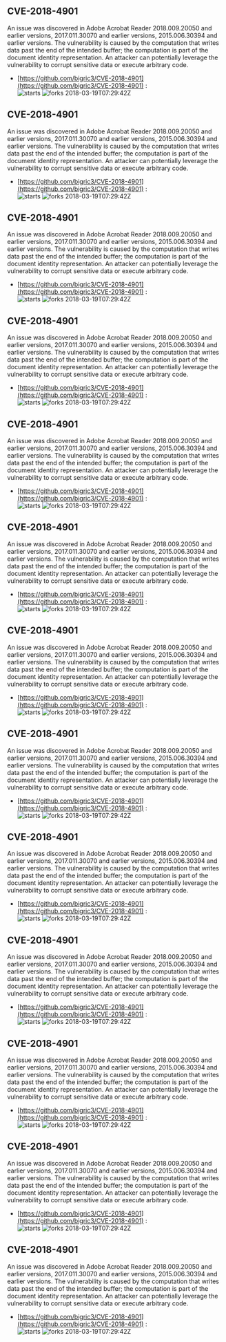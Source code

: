 ## CVE-2018-4901
 An issue was discovered in Adobe Acrobat Reader 2018.009.20050 and earlier versions, 2017.011.30070 and earlier versions, 2015.006.30394 and earlier versions. The vulnerability is caused by the computation that writes data past the end of the intended buffer; the computation is part of the document identity representation. An attacker can potentially leverage the vulnerability to corrupt sensitive data or execute arbitrary code.

- [https://github.com/bigric3/CVE-2018-4901](https://github.com/bigric3/CVE-2018-4901) :  
![starts](https://img.shields.io/github/stars/bigric3/CVE-2018-4901.svg) 
![forks](https://img.shields.io/github/forks/bigric3/CVE-2018-4901.svg) 
2018-03-19T07:29:42Z

## CVE-2018-4901
 An issue was discovered in Adobe Acrobat Reader 2018.009.20050 and earlier versions, 2017.011.30070 and earlier versions, 2015.006.30394 and earlier versions. The vulnerability is caused by the computation that writes data past the end of the intended buffer; the computation is part of the document identity representation. An attacker can potentially leverage the vulnerability to corrupt sensitive data or execute arbitrary code.

- [https://github.com/bigric3/CVE-2018-4901](https://github.com/bigric3/CVE-2018-4901) :  
![starts](https://img.shields.io/github/stars/bigric3/CVE-2018-4901.svg) 
![forks](https://img.shields.io/github/forks/bigric3/CVE-2018-4901.svg) 
2018-03-19T07:29:42Z

## CVE-2018-4901
 An issue was discovered in Adobe Acrobat Reader 2018.009.20050 and earlier versions, 2017.011.30070 and earlier versions, 2015.006.30394 and earlier versions. The vulnerability is caused by the computation that writes data past the end of the intended buffer; the computation is part of the document identity representation. An attacker can potentially leverage the vulnerability to corrupt sensitive data or execute arbitrary code.

- [https://github.com/bigric3/CVE-2018-4901](https://github.com/bigric3/CVE-2018-4901) :  
![starts](https://img.shields.io/github/stars/bigric3/CVE-2018-4901.svg) 
![forks](https://img.shields.io/github/forks/bigric3/CVE-2018-4901.svg) 
2018-03-19T07:29:42Z

## CVE-2018-4901
 An issue was discovered in Adobe Acrobat Reader 2018.009.20050 and earlier versions, 2017.011.30070 and earlier versions, 2015.006.30394 and earlier versions. The vulnerability is caused by the computation that writes data past the end of the intended buffer; the computation is part of the document identity representation. An attacker can potentially leverage the vulnerability to corrupt sensitive data or execute arbitrary code.

- [https://github.com/bigric3/CVE-2018-4901](https://github.com/bigric3/CVE-2018-4901) :  
![starts](https://img.shields.io/github/stars/bigric3/CVE-2018-4901.svg) 
![forks](https://img.shields.io/github/forks/bigric3/CVE-2018-4901.svg) 
2018-03-19T07:29:42Z

## CVE-2018-4901
 An issue was discovered in Adobe Acrobat Reader 2018.009.20050 and earlier versions, 2017.011.30070 and earlier versions, 2015.006.30394 and earlier versions. The vulnerability is caused by the computation that writes data past the end of the intended buffer; the computation is part of the document identity representation. An attacker can potentially leverage the vulnerability to corrupt sensitive data or execute arbitrary code.

- [https://github.com/bigric3/CVE-2018-4901](https://github.com/bigric3/CVE-2018-4901) :  
![starts](https://img.shields.io/github/stars/bigric3/CVE-2018-4901.svg) 
![forks](https://img.shields.io/github/forks/bigric3/CVE-2018-4901.svg) 
2018-03-19T07:29:42Z

## CVE-2018-4901
 An issue was discovered in Adobe Acrobat Reader 2018.009.20050 and earlier versions, 2017.011.30070 and earlier versions, 2015.006.30394 and earlier versions. The vulnerability is caused by the computation that writes data past the end of the intended buffer; the computation is part of the document identity representation. An attacker can potentially leverage the vulnerability to corrupt sensitive data or execute arbitrary code.

- [https://github.com/bigric3/CVE-2018-4901](https://github.com/bigric3/CVE-2018-4901) :  
![starts](https://img.shields.io/github/stars/bigric3/CVE-2018-4901.svg) 
![forks](https://img.shields.io/github/forks/bigric3/CVE-2018-4901.svg) 
2018-03-19T07:29:42Z

## CVE-2018-4901
 An issue was discovered in Adobe Acrobat Reader 2018.009.20050 and earlier versions, 2017.011.30070 and earlier versions, 2015.006.30394 and earlier versions. The vulnerability is caused by the computation that writes data past the end of the intended buffer; the computation is part of the document identity representation. An attacker can potentially leverage the vulnerability to corrupt sensitive data or execute arbitrary code.

- [https://github.com/bigric3/CVE-2018-4901](https://github.com/bigric3/CVE-2018-4901) :  
![starts](https://img.shields.io/github/stars/bigric3/CVE-2018-4901.svg) 
![forks](https://img.shields.io/github/forks/bigric3/CVE-2018-4901.svg) 
2018-03-19T07:29:42Z

## CVE-2018-4901
 An issue was discovered in Adobe Acrobat Reader 2018.009.20050 and earlier versions, 2017.011.30070 and earlier versions, 2015.006.30394 and earlier versions. The vulnerability is caused by the computation that writes data past the end of the intended buffer; the computation is part of the document identity representation. An attacker can potentially leverage the vulnerability to corrupt sensitive data or execute arbitrary code.

- [https://github.com/bigric3/CVE-2018-4901](https://github.com/bigric3/CVE-2018-4901) :  
![starts](https://img.shields.io/github/stars/bigric3/CVE-2018-4901.svg) 
![forks](https://img.shields.io/github/forks/bigric3/CVE-2018-4901.svg) 
2018-03-19T07:29:42Z

## CVE-2018-4901
 An issue was discovered in Adobe Acrobat Reader 2018.009.20050 and earlier versions, 2017.011.30070 and earlier versions, 2015.006.30394 and earlier versions. The vulnerability is caused by the computation that writes data past the end of the intended buffer; the computation is part of the document identity representation. An attacker can potentially leverage the vulnerability to corrupt sensitive data or execute arbitrary code.

- [https://github.com/bigric3/CVE-2018-4901](https://github.com/bigric3/CVE-2018-4901) :  
![starts](https://img.shields.io/github/stars/bigric3/CVE-2018-4901.svg) 
![forks](https://img.shields.io/github/forks/bigric3/CVE-2018-4901.svg) 
2018-03-19T07:29:42Z

## CVE-2018-4901
 An issue was discovered in Adobe Acrobat Reader 2018.009.20050 and earlier versions, 2017.011.30070 and earlier versions, 2015.006.30394 and earlier versions. The vulnerability is caused by the computation that writes data past the end of the intended buffer; the computation is part of the document identity representation. An attacker can potentially leverage the vulnerability to corrupt sensitive data or execute arbitrary code.

- [https://github.com/bigric3/CVE-2018-4901](https://github.com/bigric3/CVE-2018-4901) :  
![starts](https://img.shields.io/github/stars/bigric3/CVE-2018-4901.svg) 
![forks](https://img.shields.io/github/forks/bigric3/CVE-2018-4901.svg) 
2018-03-19T07:29:42Z

## CVE-2018-4901
 An issue was discovered in Adobe Acrobat Reader 2018.009.20050 and earlier versions, 2017.011.30070 and earlier versions, 2015.006.30394 and earlier versions. The vulnerability is caused by the computation that writes data past the end of the intended buffer; the computation is part of the document identity representation. An attacker can potentially leverage the vulnerability to corrupt sensitive data or execute arbitrary code.

- [https://github.com/bigric3/CVE-2018-4901](https://github.com/bigric3/CVE-2018-4901) :  
![starts](https://img.shields.io/github/stars/bigric3/CVE-2018-4901.svg) 
![forks](https://img.shields.io/github/forks/bigric3/CVE-2018-4901.svg) 
2018-03-19T07:29:42Z

## CVE-2018-4901
 An issue was discovered in Adobe Acrobat Reader 2018.009.20050 and earlier versions, 2017.011.30070 and earlier versions, 2015.006.30394 and earlier versions. The vulnerability is caused by the computation that writes data past the end of the intended buffer; the computation is part of the document identity representation. An attacker can potentially leverage the vulnerability to corrupt sensitive data or execute arbitrary code.

- [https://github.com/bigric3/CVE-2018-4901](https://github.com/bigric3/CVE-2018-4901) :  
![starts](https://img.shields.io/github/stars/bigric3/CVE-2018-4901.svg) 
![forks](https://img.shields.io/github/forks/bigric3/CVE-2018-4901.svg) 
2018-03-19T07:29:42Z

## CVE-2018-4901
 An issue was discovered in Adobe Acrobat Reader 2018.009.20050 and earlier versions, 2017.011.30070 and earlier versions, 2015.006.30394 and earlier versions. The vulnerability is caused by the computation that writes data past the end of the intended buffer; the computation is part of the document identity representation. An attacker can potentially leverage the vulnerability to corrupt sensitive data or execute arbitrary code.

- [https://github.com/bigric3/CVE-2018-4901](https://github.com/bigric3/CVE-2018-4901) :  
![starts](https://img.shields.io/github/stars/bigric3/CVE-2018-4901.svg) 
![forks](https://img.shields.io/github/forks/bigric3/CVE-2018-4901.svg) 
2018-03-19T07:29:42Z

